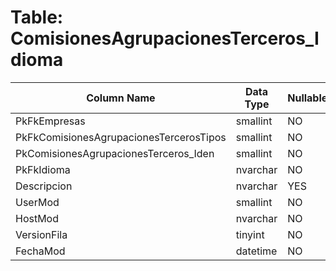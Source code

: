 # Table: ComisionesAgrupacionesTerceros_Idioma

| Column Name | Data Type | Nullable |
|-------------|-----------|----------|
| PkFkEmpresas | smallint | NO |
| PkFkComisionesAgrupacionesTercerosTipos | smallint | NO |
| PkComisionesAgrupacionesTerceros_Iden | smallint | NO |
| PkFkIdioma | nvarchar | NO |
| Descripcion | nvarchar | YES |
| UserMod | smallint | NO |
| HostMod | nvarchar | NO |
| VersionFila | tinyint | NO |
| FechaMod | datetime | NO |
